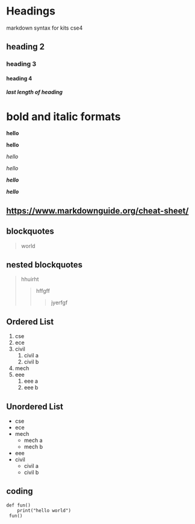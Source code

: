 # Headings
markdown syntax for kits cse4
## heading 2
### heading 3
#### heading 4
##### last length of heading
# bold and italic formats
**hello**

__hello__

*hello*

_hello_

_**hello**_

__*hello*__

## https://www.markdownguide.org/cheat-sheet/

## blockquotes
> world
## nested blockquotes
> hhuirht
>> hffgff
>>> jyerfgf
## Ordered List
1. cse
2. ece
3. civil
    1. civil a
    2. civil b
4. mech
5. eee
    1. eee a
    2. eee b
## Unordered List
- cse
- ece
- mech
    - mech a
    - mech b
- eee
- civil 
    - civil a
    - civil b
## coding
``` 
def fun()
    print("hello world")
 fun()   
````




